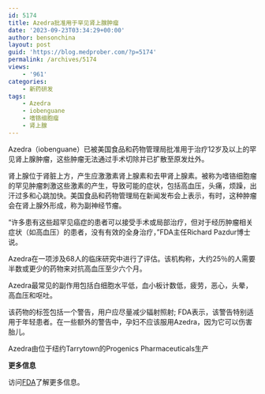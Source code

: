 ```yaml
---
id: 5174
title: Azedra批准用于罕见肾上腺肿瘤
date: '2023-09-23T03:34:29+00:00'
author: bensonchina
layout: post
guid: 'https://blog.medprober.com/?p=5174'
permalink: /archives/5174
views:
    - '961'
categories:
    - 新药研发
tags:
    - Azedra
    - iobenguane
    - 嗜铬细胞瘤
    - 肾上腺
---
```


Azedra（iobenguane）已被美国食品和药物管理局批准用于治疗12岁及以上的罕见肾上腺肿瘤，这些肿瘤无法通过手术切除并已扩散至原发灶外。

肾上腺位于肾脏上方，产生应激激素肾上腺素和去甲肾上腺素。被称为嗜铬细胞瘤的罕见肿瘤刺激这些激素的产生，导致可能的症状，包括高血压，头痛，烦躁，出汗过多和心跳加快。美国食品和药物管理局在新闻发布会上表示，有时，这种肿瘤会在肾上腺外形成，称为副神经节瘤。

“许多患有这些超罕见癌症的患者可以接受手术或局部治疗，但对于经历肿瘤相关症状（如高血压）的患者，没有有效的全身治疗，”FDA主任Richard Pazdur博士说。

Azedra在一项涉及68人的临床研究中进行了评估。该机构称，大约25％的人需要半数或更少的药物来对抗高血压至少六个月。

Azedra最常见的副作用包括白细胞水平低，血小板计数低，疲劳，恶心，头晕，高血压和呕吐。

该药物的标签包括一个警告，用户应尽量减少辐射照射; FDA表示，该警告特别适用于年轻患者。在一些额外的警告中，孕妇不应该服用Azedra，因为它可以伤害胎儿。

Azedra由位于纽约Tarrytown的Progenics Pharmaceuticals生产

**更多信息**

访问[FDA](https://www.fda.gov/NewsEvents/Newsroom/PressAnnouncements/ucm615155.htm)了解更多信息。